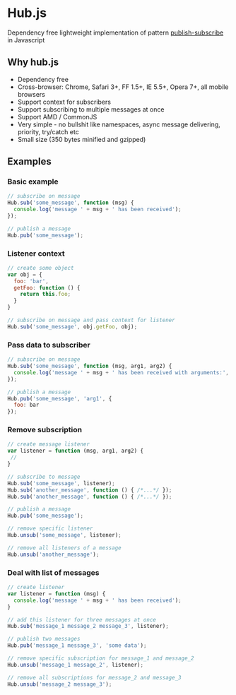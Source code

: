 # Hub.js

Dependency free lightweight implementation of pattern
[publish-subscribe](http://en.wikipedia.org/wiki/Publish/subscribe) in Javascript

## Why hub.js

* Dependency free
* Cross-browser: Chrome, Safari 3+, FF 1.5+, IE 5.5+, Opera 7+, all mobile browsers
* Support context for subscribers
* Support subscribing to multiple messages at once
* Support AMD / CommonJS
* Very simple - no bullshit like namespaces, async message delivering, priority, try/catch etc
* Small size (350 bytes minified and gzipped)

## Examples

### Basic example

```javascript
// subscribe on message
Hub.sub('some_message', function (msg) {
  console.log('message ' + msg + ' has been received');
});

// publish a message
Hub.pub('some_message');
```

### Listener context

```javascript
// create some object
var obj = {
  foo: 'bar',
  getFoo: function () {
    return this.foo;
  }
}

// subscribe on message and pass context for listener
Hub.sub('some_message', obj.getFoo, obj);
```

### Pass data to subscriber

```javascript
// subscribe on message
Hub.sub('some_message', function (msg, arg1, arg2) {
  console.log('message ' + msg + ' has been received with arguments:', arg1, arg2);
});

// publish a message
Hub.pub('some_message', 'arg1', {
  foo: bar
});
```

### Remove subscription

```javascript
// create message listener
var listener = function (msg, arg1, arg2) {
 //
}

// subscribe to message
Hub.sub('some_message', listener);
Hub.sub('another_message', function () { /*...*/ });
Hub.sub('another_message', function () { /*...*/ });

// publish a message
Hub.pub('some_message');

// remove specific listener
Hub.unsub('some_message', listener);

// remove all listeners of a message
Hub.unsub('another_message');
```

### Deal with list of messages

```javascript
// create listener
var listener = function (msg) {
  console.log('message ' + msg + ' has been received');
}

// add this listener for three messages at once
Hub.sub('message_1 message_2 message_3', listener);

// publish two messages
Hub.pub('message_1 message_3', 'some data');

// remove specific subscription for message_1 and message_2
Hub.unsub('message_1 message_2', listener);

// remove all subscriptions for message_2 and message_3
Hub.unsub('message_2 message_3');
```
